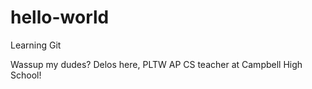 # hello-world
Learning Git

Wassup my dudes?  Delos here, PLTW AP CS teacher at Campbell High School!
